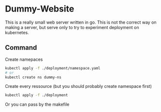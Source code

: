 # Dummy-Website

This is a really small web server written in go. 
This is not the correct way on making a server, but serve only to try to experiment deployment on kubernetes.

## Command

Create namepaces
```bash
kubectl apply -f ./deployment/namespace.yaml
# or
kubectl create ns dummy-ns
```

Create every ressource (but you should probably create namespace first)
```bash
kubectl apply -f ./deployment
```

Or you can pass by the makefile
